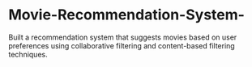 # Movie-Recommendation-System-
Built a recommendation system that suggests movies based on user preferences using collaborative filtering and content-based filtering techniques.
